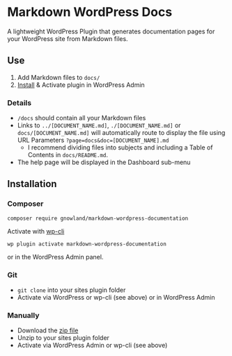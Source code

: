 # Markdown WordPress Docs
A lightweight WordPress Plugin that generates documentation pages for your WordPress site from Markdown files.

## Use

1. Add Markdown files to `docs/`
2. [Install](#install) & Activate plugin in WordPress Admin

### Details

- `/docs` should contain all your Markdown files
- Links to `../[DOCUMENT_NAME.md]`, `./[DOCUMENT_NAME.md]` or `docs/[DOCUMENT_NAME.md]` will automatically route to display the file using URL Parameters `?page=docs&doc=[DOCUMENT_NAME].md`
  - I recommend dividing files into subjects and including a Table of Contents in `docs/README.md`.
- The help page will be displayed in the Dashboard sub-menu

## Installation ##

### Composer ###

```shell
composer require gnowland/markdown-wordpress-documentation
```

Activate with [wp-cli](http://wp-cli.org/)

```shell
wp plugin activate markdown-wordpress-documentation
```
or in the WordPress Admin panel.

### Git ###

* `git clone` into your sites plugin folder
* Activate via WordPress or wp-cli (see above) or in WordPress Admin

### Manually ###

* Download the [zip file](https://github.com/gnowland/wp-jet-fuel/archive/master.zip)
* Unzip to your sites plugin folder
* Activate via WordPress Admin or wp-cli (see above)
